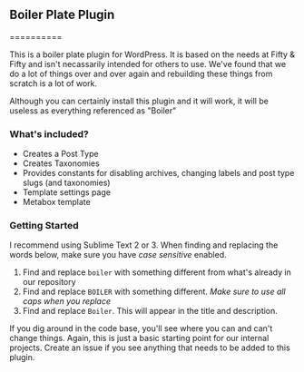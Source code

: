 ## Boiler Plate Plugin
==========

This is a boiler plate plugin for WordPress. It is based on the needs at Fifty & Fifty and isn't necassarily intended for others to use. We've found that we do a lot of things over and over again and rebuilding these things from scratch is a lot of work. 

Although you can certainly install this plugin and it will work, it will be useless as everything referenced as "Boiler"

### What's included?

- Creates a Post Type
- Creates Taxonomies
- Provides constants for disabling archives, changing labels and post type slugs (and taxonomies)
- Template settings page
- Metabox template

### Getting Started

I recommend using Sublime Text 2 or 3. When finding and replacing the words below, make sure you have *case sensitive* enabled.

1. Find and replace `boiler` with something different from what's already in our repository
1. Find and replace `BOILER` with something different. *Make sure to use all caps when you replace*
1. Find and replace `Boiler`. This will appear in the title and description.

If you dig around in the code base, you'll see where you can and can't change things. Again, this is just a basic starting point for our internal projects. Create an issue if you see anything that needs to be added to this plugin.